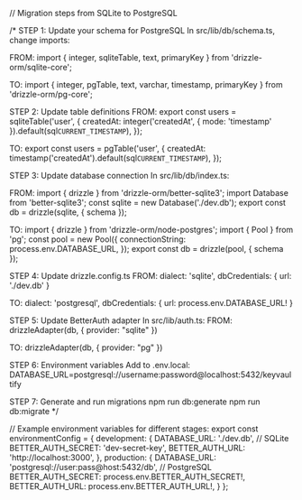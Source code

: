// Migration steps from SQLite to PostgreSQL

/* 
STEP 1: Update your schema for PostgreSQL
In src/lib/db/schema.ts, change imports:

FROM:
import { integer, sqliteTable, text, primaryKey } from 'drizzle-orm/sqlite-core';

TO:
import { integer, pgTable, text, varchar, timestamp, primaryKey } from 'drizzle-orm/pg-core';

STEP 2: Update table definitions
FROM:
export const users = sqliteTable('user', {
  createdAt: integer('createdAt', { mode: 'timestamp' }).default(sql`CURRENT_TIMESTAMP`),
});

TO:
export const users = pgTable('user', {
  createdAt: timestamp('createdAt').default(sql`CURRENT_TIMESTAMP`),
});

STEP 3: Update database connection
In src/lib/db/index.ts:

FROM:
import { drizzle } from 'drizzle-orm/better-sqlite3';
import Database from 'better-sqlite3';
const sqlite = new Database('./dev.db');
export const db = drizzle(sqlite, { schema });

TO:
import { drizzle } from 'drizzle-orm/node-postgres';
import { Pool } from 'pg';
const pool = new Pool({
  connectionString: process.env.DATABASE_URL,
});
export const db = drizzle(pool, { schema });

STEP 4: Update drizzle.config.ts
FROM:
dialect: 'sqlite',
dbCredentials: { url: './dev.db' }

TO:
dialect: 'postgresql',
dbCredentials: { url: process.env.DATABASE_URL! }

STEP 5: Update BetterAuth adapter
In src/lib/auth.ts:
FROM:
drizzleAdapter(db, { provider: "sqlite" })

TO:
drizzleAdapter(db, { provider: "pg" })

STEP 6: Environment variables
Add to .env.local:
DATABASE_URL=postgresql://username:password@localhost:5432/keyvaultify

STEP 7: Generate and run migrations
npm run db:generate
npm run db:migrate
*/

// Example environment variables for different stages:
export const environmentConfig = {
  development: {
    DATABASE_URL: './dev.db', // SQLite
    BETTER_AUTH_SECRET: 'dev-secret-key',
    BETTER_AUTH_URL: 'http://localhost:3000',
  },
  production: {
    DATABASE_URL: 'postgresql://user:pass@host:5432/db', // PostgreSQL
    BETTER_AUTH_SECRET: process.env.BETTER_AUTH_SECRET!,
    BETTER_AUTH_URL: process.env.BETTER_AUTH_URL!,
  }
};